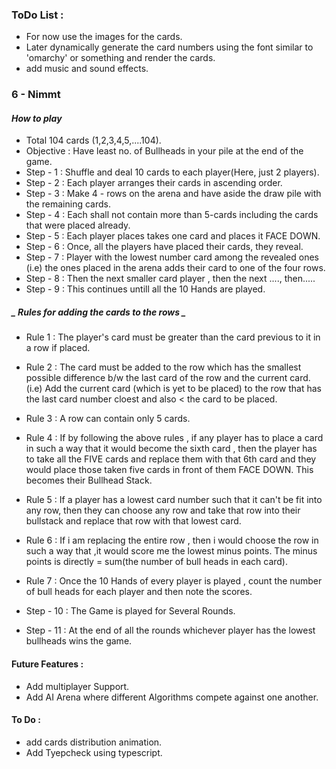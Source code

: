 ### ToDo List :

- For now use the images for the cards.
- Later dynamically generate the card numbers using the font similar to 'omarchy'
  or something and render the cards.
- add music and sound effects.

### 6 - Nimmt

#### _How to play_

- Total 104 cards (1,2,3,4,5,....104).
- Objective : Have least no. of Bullheads in your pile at the end of the game.
- Step - 1 : Shuffle and deal 10 cards to each player(Here, just 2 players).
- Step - 2 : Each player arranges their cards in ascending order.
- Step - 3 : Make 4 - rows on the arena and have aside the draw pile with the remaining cards.
- Step - 4 : Each shall not contain more than 5-cards including the cards that were placed already.
- Step - 5 : Each player places takes one card and places it FACE DOWN.
- Step - 6 : Once, all the players have placed their cards, they reveal.
- Step - 7 : Player with the lowest number card among the revealed ones (i.e) the ones placed in the arena adds their card to one of the four rows.
- Step - 8 : Then the next smaller card player , then the next ...., then.....
- Step - 9 : This continues untill all the 10 Hands are played.

##### _ Rules for adding the cards to the rows _

- Rule 1 : The player's card must be greater than the card previous to it in a row if placed.
- Rule 2 : The card must be added to the row which has the smallest possible difference b/w the last card of the row and the current card.
  (i.e) Add the current card (which is yet to be placed) to the row that has the last card number cloest and also < the card to be placed.
- Rule 3 : A row can contain only 5 cards.
- Rule 4 : If by following the above rules , if any player has to place a card in such a way that it would become the sixth card , then the player
  has to take all the FIVE cards and replace them with that 6th card and they would place those taken five cards in front of them FACE DOWN.
  This becomes their Bullhead Stack.
- Rule 5 : If a player has a lowest card number such that it can't be fit into any row, then they can choose any row and take that row into their bullstack
  and replace that row with that lowest card.
- Rule 6 : If i am replacing the entire row , then i would choose the row in such a way that ,it would score me the lowest minus points.
  The minus points is directly = sum(the number of bull heads in each card).
- Rule 7 : Once the 10 Hands of every player is played , count the number of bull heads for each player and then note the scores.

- Step - 10 : The Game is played for Several Rounds.
- Step - 11 : At the end of all the rounds whichever player has the lowest bullheads wins the game.

#### Future Features :

- Add multiplayer Support.
- Add AI Arena where different Algorithms compete against one another.

#### To Do :

- add cards distribution animation.
- Add Tyepcheck using typescript.
